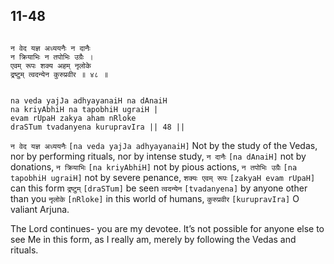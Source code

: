 ## 11-48


```shloka-sa

न वेद यज्ञ अध्ययनैः न दानैः
न क्रियाभिः न तपोभिः उग्रैः ।
एवम् रूपः शक्य अहम् नृलोके
द्रष्टुम् त्वदन्येन कुरुप्रवीर ॥ ४८ ॥

```
```shloka-sa-hk

na veda yajJa adhyayanaiH na dAnaiH
na kriyAbhiH na tapobhiH ugraiH |
evam rUpaH zakya aham nRloke
draSTum tvadanyena kurupravIra || 48 ||

```
`न वेद यज्ञ अध्ययनैः` `[na veda yajJa adhyayanaiH]` Not by the study of the Vedas, nor by performing rituals, nor by intense study, `न दानैः` `[na dAnaiH]` not by donations, `न क्रियाभिः` `[na kriyAbhiH]` not by pious actions, `न तपोभिः उग्रैः` `[na tapobhiH ugraiH]` not by severe penance, `शक्यः एवम् रूपः` `[zakyaH evam rUpaH]` can this form `द्रष्टुम्` `[draSTum]` be seen `त्वदन्येन` `[tvadanyena]` by anyone other than you `नृलोके` `[nRloke]` in this world of humans, `कुरुप्रवीर` `[kurupravIra]` O valiant Arjuna.

The Lord continues- you are my devotee. It’s not possible for anyone else to see Me in this form, as I really am, merely by following the Vedas and rituals.


